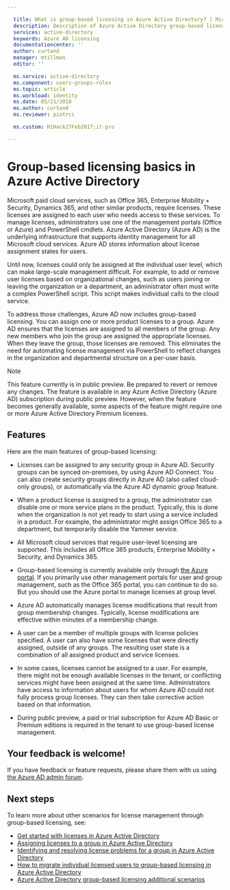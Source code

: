 ```yaml
---

  title: What is group-based licensing in Azure Active Directory? | Microsoft Docs
  description: Description of Azure Active Directory group-based licensing, how it works and best practices
  services: active-directory
  keywords: Azure AD licensing
  documentationcenter: ''
  author: curtand
  manager: mtillman
  editor: ''

  ms.service: active-directory
  ms.component: users-groups-roles
  ms.topic: article
  ms.workload: identity
  ms.date: 05/21/2018
  ms.author: curtand
  ms.reviewer: piotrci

  ms.custom: H1Hack27Feb2017;it-pro

---
```


# Group-based licensing basics in Azure Active Directory

Microsoft paid cloud services, such as Office 365, Enterprise Mobility + Security, Dynamics 365, and other similar products, require licenses. These licenses are assigned to each user who needs access to these services. To manage licenses, administrators use one of the management portals (Office or Azure) and PowerShell cmdlets. Azure Active Directory (Azure AD) is the underlying infrastructure that supports identity management for all Microsoft cloud services. Azure AD stores information about license assignment states for users.

Until now, licenses could only be assigned at the individual user level, which can make large-scale management difficult. For example, to add or remove user licenses based on organizational changes, such as users joining or leaving the organization or a department, an administrator often must write a complex PowerShell script. This script makes individual calls to the cloud service.

To address those challenges, Azure AD now includes group-based licensing. You can assign one or more product licenses to a group. Azure AD ensures that the licenses are assigned to all members of the group. Any new members who join the group are assigned the appropriate licenses. When they leave the group, those licenses are removed. This eliminates the need for automating license management via PowerShell to reflect changes in the organization and departmental structure on a per-user basis.

>[!NOTE]
>This feature currently is in public preview. Be prepared to revert or remove any changes. The feature is available in any Azure Active Directory (Azure AD) subscription during public preview. However, when the feature becomes generally available, some aspects of the feature might require one or more Azure Active Directory Premium licenses.

## Features

Here are the main features of group-based licensing:

- Licenses can be assigned to any security group in Azure AD. Security groups can be synced on-premises, by using Azure AD Connect. You can also create security groups directly in Azure AD (also called cloud-only groups), or automatically via the Azure AD dynamic group feature.

- When a product license is assigned to a group, the administrator can disable one or more service plans in the product. Typically, this is done when the organization is not yet ready to start using a service included in a product. For example, the administrator might assign Office 365 to a department, but temporarily disable the Yammer service.

- All Microsoft cloud services that require user-level licensing are supported. This includes all Office 365 products, Enterprise Mobility + Security, and Dynamics 365.

- Group-based licensing is currently available only through [the Azure portal](https://portal.azure.com). If you primarily use other management portals for user and group management, such as the Office 365 portal, you can continue to do so. But you should use the Azure portal to manage licenses at group level.

- Azure AD automatically manages license modifications that result from group membership changes. Typically, license modifications are effective within minutes of a membership change.

- A user can be a member of multiple groups with license policies specified. A user can also have some licenses that were directly assigned, outside of any groups. The resulting user state is a combination of all assigned product and service licenses.

- In some cases, licenses cannot be assigned to a user. For example, there might not be enough available licenses in the tenant, or conflicting services might have been assigned at the same time. Administrators have access to information about users for whom Azure AD could not fully process group licenses. They can then take corrective action based on that information.

- During public preview, a paid or trial subscription for Azure AD Basic or Premium editions is required in the tenant to use group-based license management.

## Your feedback is welcome!

If you have feedback or feature requests, please share them with us using [the Azure AD admin forum](https://feedback.azure.com/forums/169401-azure-active-directory?category_id=162510).

## Next steps

To learn more about other scenarios for license management through group-based licensing, see:

* [Get started with licenses in Azure Active Directory](active-directory-licensing-get-started-azure-portal.md)
* [Assigning licenses to a group in Azure Active Directory](active-directory-licensing-group-assignment-azure-portal.md)
* [Identifying and resolving license problems for a group in Azure Active Directory](active-directory-licensing-group-problem-resolution-azure-portal.md)
* [How to migrate individual licensed users to group-based licensing in Azure Active Directory](active-directory-licensing-group-migration-azure-portal.md)
* [Azure Active Directory group-based licensing additional scenarios](active-directory-licensing-group-advanced.md)
